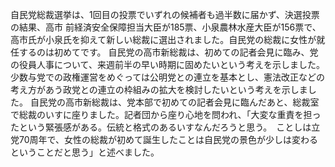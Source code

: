 自民党総裁選挙は、1回目の投票でいずれの候補者も過半数に届かず、決選投票の結果、高市 前経済安全保障担当大臣が185票、小泉農林水産大臣が156票で、高市氏が小泉氏を抑えて新しい総裁に選出されました。自民党の総裁に女性が就任するのは初めてです。
自民党の高市新総裁は、初めての記者会見に臨み、党の役員人事について、来週前半の早い時期に固めたいという考えを示しました。少数与党での政権運営をめぐっては公明党との連立を基本とし、憲法改正などの考え方があう政党との連立の枠組みの拡大を検討したいという考えを示しました。
自民党の高市新総裁は、党本部で初めての記者会見に臨んだあと、総裁室で総裁のいすに座りました。記者団から座り心地を問われ、「大変な重責を担ったという緊張感がある。伝統と格式のあるいすなんだろうと思う。　ことしは立党70周年で、女性の総裁が初めて誕生したことは自民党の景色が少しは変わるということだと思う」と述べました。
